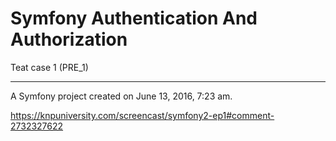 Symfony Authentication And Authorization
=============
Teat case 1 (PRE_1)

------------------------------------------------
A Symfony project created on June 13, 2016, 7:23 am.

https://knpuniversity.com/screencast/symfony2-ep1#comment-2732327622
